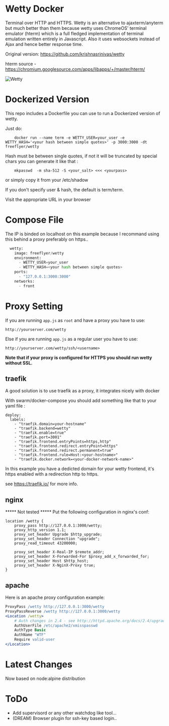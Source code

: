 Wetty Docker
============

Terminal over HTTP and HTTPS. Wetty is an alternative to
ajaxterm/anyterm but much better than them because wetty uses ChromeOS'
terminal emulator (hterm) which is a full fledged implementation of
terminal emulation written entirely in Javascript. Also it uses
websockets instead of Ajax and hence better response time.

Original version: https://github.com/krishnasrinivas/wetty

hterm source - https://chromium.googlesource.com/apps/libapps/+/master/hterm/

![Wetty](https://github.com/freeeflyer/wetty/raw/master/terminal.png?raw=true)

Dockerized Version
==================

This repo includes a Dockerfile you can use to run a Dockerized version of wetty.  

Just do:

```
    docker run --name term -e WETTY_USER=your_user -e WETTY_HASH='<your hash between simple quotes>' -p 3000:3000 -dt freeflyer/wetty
```

Hash must be between single quotes, if not it will be truncated by special chars
you can generate it like that :
```
    mkpasswd  -m sha-512 -S <your_salt> <<< <yourpass>
```
or simply copy it from your /etc/shadow 

If you don't specify user & hash, the default is term/term.

Visit the appropriate URL in your browser

Compose File
============
The IP is binded on localhost on this example because I recommand using 
this behind a proxy preferably on https..

```python
  wetty:
    image: freeflyer/wetty
    environment:
      - WETTY_USER=your_user
      - WETTY_HASH=<your hash between simple quotes>
    ports:
      - "127.0.0.1:3000:3000"
    networks:
      - front
```

Proxy Setting
=============


If you are running `app.js` as `root` and have a proxy you have to use:

    http://yourserver.com/wetty

Else if you are running `app.js` as a regular user you have to use:

    http://yourserver.com/wetty/ssh/<username>

**Note that if your proxy is configured for HTTPS you should run wetty without SSL.**

traefik
-------
A good solution is to use traefik as a proxy, it integrates nicely with docker

With swarm/docker-compose you should add something like that to your yaml file :

    deploy:
      labels:
        - "traefik.domain=your-hostname"
        - "traefik.backend=wetty"
        - "traefik.enable=true"
        - "traefik.port=3001"
        - "traefik.frontend.entryPoints=https,http"
        - "traefik.frontend.redirect.entryPoint=https"
        - "traefik.frontend.redirect.permanent=true"
        - "traefik.frontend.rule=Host:<your-hostname>"
        - "traefik.docker.network=<your-docker-network-name>"
        
In this example you have a dedicted domain for your wetty frontend, it's https enabled with a redirection http to https.

see https://traefik.io/ for more info.

nginx
-----
***** Not tested *****
Put the following configuration in nginx's conf:

    location /wetty {
	    proxy_pass http://127.0.0.1:3000/wetty;
	    proxy_http_version 1.1;
	    proxy_set_header Upgrade $http_upgrade;
	    proxy_set_header Connection "upgrade";
	    proxy_read_timeout 43200000;

	    proxy_set_header X-Real-IP $remote_addr;
	    proxy_set_header X-Forwarded-For $proxy_add_x_forwarded_for;
	    proxy_set_header Host $http_host;
	    proxy_set_header X-NginX-Proxy true;
    }

apache
------

Here is an apache proxy configuration example:

```Apache
ProxyPass /wetty http://127.0.0.1:3000/wetty
ProxyPassReverse /wetty http://127.0.0.1:3000/wetty
<Location /wetty>
    # Auth changes in 2.4 - see http://httpd.apache.org/docs/2.4/upgrading.html#run-time
    AuthUserFile /etc/apache2/xmisspasswd
    AuthType Basic
    AuthName "WTF"
    Require valid-user
</Location>
```

Latest Changes
==============

Now based on node:alpine distribution 


ToDo
====

* Add supervisord or any other watchdog like tool...
* (DREAM) Browser plugin for ssh-key based login..
